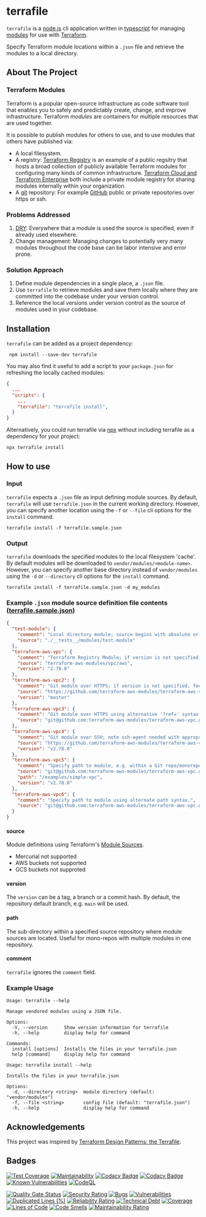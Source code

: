 # terrafile

`terrafile` is a [node.js](https://nodejs.org) cli application written in [typescript](https://typescriptlang.org) for managing [modules](https://www.terraform.io/docs/language/modules/index.html) for use with [Terraform](https://www.terraform.io/docs/language/modules/index.html).

Specify Terraform module locations within a `.json` file and retrieve the modules to a local directory.

## About The Project

### Terraform Modules

Terraform is a popular open-source infrastructure as code software tool that enables you to safely and predictably create, change, and improve infrastructure. Terraform _modules_ are containers for multiple resources that are used together.

It is possible to publish modules for others to use, and to use modules that others have published via:

- A local filesystem.
- A registry: [Terraform Registry](https://registry.terraform.io) is an example of a public regsitry that hosts a broad collection of publicly available Terraform modules for configuring many kinds of common infrastructure. [Terraform Cloud and Terraform Enterprise](https://www.terraform.io/docs/cloud/index.html) both include a private module registry for sharing modules internally within your organization.
- A [git](https://git-scm.com/) repository: For example [GitHub](https://github.com) public or private repositories over https or ssh.

### Problems Addressed

1. [DRY](https://journals.plos.org/plosbiology/article?id=10.1371/journal.pbio.1001745#s5): Everywhere that a module is used the source is specified, even if already used elsewhere.
1. Change management: Managing changes to potentially very many modules throughout the code base can be labor intensive and error prone.

### Solution Approach

1. Define module dependencies in a single place, a `.json` file.
1. Use `terrafile` to retrieve modules and save them locally where they are committed into the codebase under your version control.
1. Reference the local versions under version control as the source of modules used in your codebase.

## Installation

`terrafile` can be added as a project dependency:

```shell
 npm install --save-dev terrafile
```

You may also find it useful to add a script to your `package.json` for refreshing the locally cached modules:

```json
{
  ...
  "scripts": {
    ...
    "terrafile": "terrafile install",
  }
}
```

Alternatively, you could run terrafile via [npx](https://docs.npmjs.com/cli/v7/commands/npx) without including terrafile as a dependency for your project:

```shell
npx terrafile install
```

## How to use

### Input

`terrafile` expects a `.json` file as input defining module sources. By default, `terrafile` will use `terrafile.json` in the current working directory. However, you can specify another location using the `-f` or `--file` cli options for the `install` command.

```shell
terrafile install -f terrafile.sample.json
```

### Output

`terrafile` downloads the specified modules to the local filesystem 'cache'. By default modules will be downloaded to `vendor/modules/<module-name>`. However, you can specify another base directory instead of `vendor/modules` using the `-d` or `--directory` cli options for the `install` command.

```shell
terrafile install -f terrafile.sample.json -d my_modules
```

### Example `.json` module source definition file contents ([terrafile.sample.json](https://github.com/XasCode/terrafile/terrafile.sample.json))

```json
{
  "test-module": {
    "comment": "Local directory module; source begins with absolute or relative paths ('/' or './' or '../').",
    "source": "./__tests__/modules/test-module"
  },
  "terraform-aws-vpc": {
    "comment": "Terraform Registry Module; if version is not specified, fetches the latest version.",
    "source": "terraform-aws-modules/vpc/aws",
    "version": "2.78.0"
  },
  "terraform-aws-vpc2": {
    "comment": "Git module over HTTPS; if version is not specified, fecthes the default branch. Version can also be a tag or commit SHA.",
    "source": "https://github.com/terraform-aws-modules/terraform-aws-vpc.git",
    "version": "master"
  },
  "terraform-aws-vpc3": {
    "comment": "Git module over HTTPS using alternative '?ref=' syntax to specify version.",
    "source": "git@github.com:terraform-aws-modules/terraform-aws-vpc.git?ref=43edd4400e5e596515f8d787603c37e08b99abd5"
  },
  "terraform-aws-vpc4": {
    "comment": "Git module over SSH; note ssh-agent needed with appropriate key.",
    "source": "https://github.com/terraform-aws-modules/terraform-aws-vpc.git",
    "version": "v2.78.0"
  },
  "terraform-aws-vpc5": {
    "comment": "Specify path to module, e.g. within a Git repo/monorepo containing multiple modules.",
    "source": "git@github.com:terraform-aws-modules/terraform-aws-vpc.git",
    "path": "/examples/simple-vpc",
    "version": "v2.78.0"
  },
  "terraform-aws-vpc6": {
    "comment": "Specify path to module using alternate path syntax.",
    "source": "git@github.com:terraform-aws-modules/terraform-aws-vpc.git//examples/simple-vpc?ref=v2.78.0"
  }
}
```

#### source

Module definitions using Terraform's [Module Sources](https://www.terraform.io/docs/modules/sources.html).

- Mercurial not supported
- AWS buckets not supported
- GCS buckets not supproted

#### version

The `version` can be a tag, a branch or a commit hash. By default, the repository default branch, e.g. `main` will be used.

#### path

The sub-directory within a specified source repository where module sources are located. Useful for mono-repos with multiple modules in one repository.

#### comment

`terrafile` ignores the `comment` field.

### Example Usage

```text
Usage: terrafile --help

Manage vendored modules using a JSON file.

Options:
  -V, --version      Show version information for terrafile
  -h, --help         display help for command

Commands:
  install [options]  Installs the files in your terrafile.json
  help [command]     display help for command
```

```text
Usage: terrafile install --help

Installs the files in your terrafile.json

Options:
  -d, --directory <string>  module directory (default: "vendor/modules")
  -f, --file <string>       config file (default: "terrafile.json")
  -h, --help                display help for command
```

## Acknowledgements

This project was inspired by [Terraform Design Patterns: the Terrafile](http://bensnape.com/2016/01/14/terraform-design-patterns-the-terrafile/).

## Badges

[![Test Coverage](https://api.codeclimate.com/v1/badges/aeb900c903f86a5c2200/test_coverage)](https://codeclimate.com/github/XasCode/terrafile/test_coverage)
[![Maintainability](https://api.codeclimate.com/v1/badges/aeb900c903f86a5c2200/maintainability)](https://codeclimate.com/github/XasCode/terrafile/maintainability)
[![Codacy Badge](https://app.codacy.com/project/badge/Coverage/519d8d6060754c078cadace24b194986)](https://www.codacy.com/gh/XasCode/terrafile/dashboard?utm_source=github.com&utm_medium=referral&utm_content=XasCode/terrafile&utm_campaign=Badge_Coverage)
[![Codacy Badge](https://app.codacy.com/project/badge/Grade/519d8d6060754c078cadace24b194986)](https://www.codacy.com/gh/XasCode/terrafile/dashboard?utm_source=github.com&utm_medium=referral&utm_content=XasCode/terrafile&utm_campaign=Badge_Grade)
[![Known Vulnerabilities](https://snyk.io/test/github/xascode/terrafile/badge.svg)](https://snyk.io/test/github/xascode/terrafile)
[![CodeQL](https://github.com/XasCode/terrafile/actions/workflows/codeql-analysis.yml/badge.svg)](https://github.com/XasCode/terrafile/actions/workflows/codeql-analysis.yml)

[![Quality Gate Status](https://sonarcloud.io/api/project_badges/measure?project=XasCode_terrafile&metric=alert_status)](https://sonarcloud.io/summary/new_code?id=XasCode_terrafile)
[![Security Rating](https://sonarcloud.io/api/project_badges/measure?project=XasCode_terrafile&metric=security_rating)](https://sonarcloud.io/summary/new_code?id=XasCode_terrafile)
[![Bugs](https://sonarcloud.io/api/project_badges/measure?project=XasCode_terrafile&metric=bugs)](https://sonarcloud.io/summary/new_code?id=XasCode_terrafile)
[![Vulnerabilities](https://sonarcloud.io/api/project_badges/measure?project=XasCode_terrafile&metric=vulnerabilities)](https://sonarcloud.io/summary/new_code?id=XasCode_terrafile)
[![Duplicated Lines (%)](https://sonarcloud.io/api/project_badges/measure?project=XasCode_terrafile&metric=duplicated_lines_density)](https://sonarcloud.io/summary/new_code?id=XasCode_terrafile)
[![Reliability Rating](https://sonarcloud.io/api/project_badges/measure?project=XasCode_terrafile&metric=reliability_rating)](https://sonarcloud.io/summary/new_code?id=XasCode_terrafile)
[![Technical Debt](https://sonarcloud.io/api/project_badges/measure?project=XasCode_terrafile&metric=sqale_index)](https://sonarcloud.io/summary/new_code?id=XasCode_terrafile)
[![Coverage](https://sonarcloud.io/api/project_badges/measure?project=XasCode_terrafile&metric=coverage)](https://sonarcloud.io/summary/new_code?id=XasCode_terrafile)
[![Lines of Code](https://sonarcloud.io/api/project_badges/measure?project=XasCode_terrafile&metric=ncloc)](https://sonarcloud.io/summary/new_code?id=XasCode_terrafile)
[![Code Smells](https://sonarcloud.io/api/project_badges/measure?project=XasCode_terrafile&metric=code_smells)](https://sonarcloud.io/summary/new_code?id=XasCode_terrafile)
[![Maintainability Rating](https://sonarcloud.io/api/project_badges/measure?project=XasCode_terrafile&metric=sqale_rating)](https://sonarcloud.io/summary/new_code?id=XasCode_terrafile)
